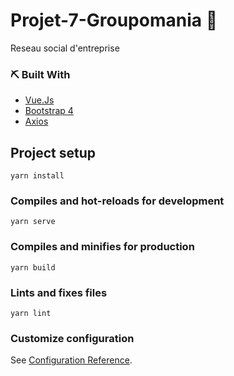 # Projet-7-Groupomania 🤨

Reseau social d'entreprise

### ⛏️ Built With

- [Vue.Js](https://vuejs.org/)
- [Bootstrap 4](https://getbootstrap.com/)
- [Axios](https://www.npmjs.com/package/axios)

## Project setup

```
yarn install
```

### Compiles and hot-reloads for development

```
yarn serve
```

### Compiles and minifies for production

```
yarn build
```

### Lints and fixes files

```
yarn lint
```

### Customize configuration

See [Configuration Reference](https://cli.vuejs.org/config/).
